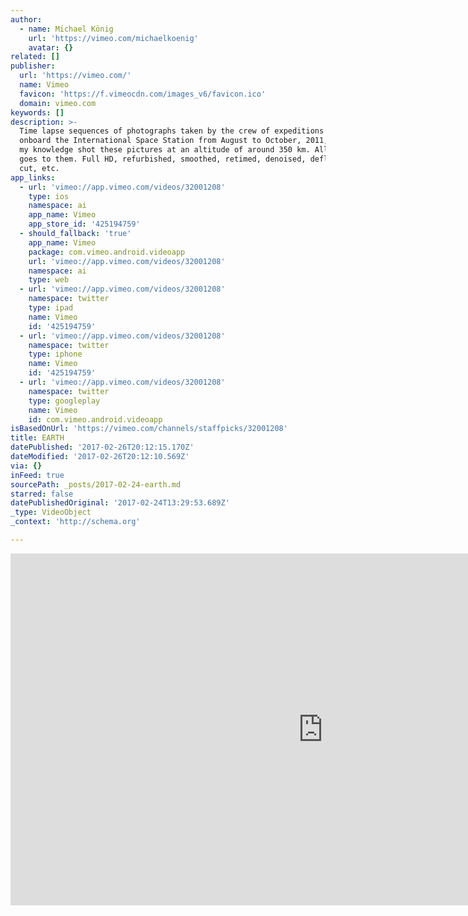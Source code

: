 ```yaml
---
author:
  - name: Michael König
    url: 'https://vimeo.com/michaelkoenig'
    avatar: {}
related: []
publisher:
  url: 'https://vimeo.com/'
  name: Vimeo
  favicon: 'https://f.vimeocdn.com/images_v6/favicon.ico'
  domain: vimeo.com
keywords: []
description: >-
  Time lapse sequences of photographs taken by the crew of expeditions 28 & 29
  onboard the International Space Station from August to October, 2011, who to
  my knowledge shot these pictures at an altitude of around 350 km. All credit
  goes to them. Full HD, refurbished, smoothed, retimed, denoised, deflickered,
  cut, etc.
app_links:
  - url: 'vimeo://app.vimeo.com/videos/32001208'
    type: ios
    namespace: ai
    app_name: Vimeo
    app_store_id: '425194759'
  - should_fallback: 'true'
    app_name: Vimeo
    package: com.vimeo.android.videoapp
    url: 'vimeo://app.vimeo.com/videos/32001208'
    namespace: ai
    type: web
  - url: 'vimeo://app.vimeo.com/videos/32001208'
    namespace: twitter
    type: ipad
    name: Vimeo
    id: '425194759'
  - url: 'vimeo://app.vimeo.com/videos/32001208'
    namespace: twitter
    type: iphone
    name: Vimeo
    id: '425194759'
  - url: 'vimeo://app.vimeo.com/videos/32001208'
    namespace: twitter
    type: googleplay
    name: Vimeo
    id: com.vimeo.android.videoapp
isBasedOnUrl: 'https://vimeo.com/channels/staffpicks/32001208'
title: EARTH
datePublished: '2017-02-26T20:12:15.170Z'
dateModified: '2017-02-26T20:12:10.569Z'
via: {}
inFeed: true
sourcePath: _posts/2017-02-24-earth.md
starred: false
datePublishedOriginal: '2017-02-24T13:29:53.689Z'
_type: VideoObject
_context: 'http://schema.org'

---
```

<iframe src="https://cdn.embedly.com/widgets/media.html?src=https%3A%2F%2Fplayer.vimeo.com%2Fvideo%2F32001208&amp;url=https%3A%2F%2Fvimeo.com%2F32001208&amp;image=https%3A%2F%2Fi.vimeocdn.com%2Fvideo%2F216166992_1280.jpg&amp;key=b7d04c9b404c499eba89ee7072e1c4f7&amp;type=text%2Fhtml&amp;schema=vimeo" width="1000" height="563" scrolling="no" frameborder="0" allowfullscreen="" style=""></iframe>